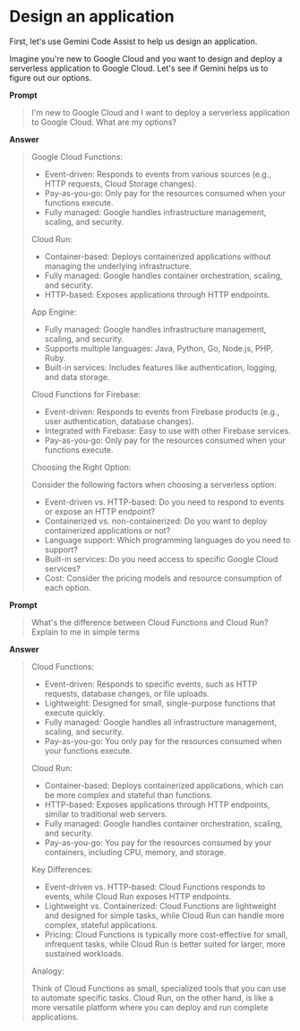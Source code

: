 # Design an application

First, let's use Gemini Code Assist to help us design an application.

Imagine you're new to Google Cloud and you want to design and deploy a
serverless application to Google Cloud. Let's see if Gemini helps us to figure
out our options.

**Prompt**
> I'm new to Google Cloud and I want to deploy a serverless application to
> Google Cloud. What are my options?

**Answer**
<blockquote>
Google Cloud Functions:

* Event-driven: Responds to events from various sources (e.g., HTTP requests, Cloud Storage changes).
* Pay-as-you-go: Only pay for the resources consumed when your functions execute.
* Fully managed: Google handles infrastructure management, scaling, and security.

Cloud Run:

* Container-based: Deploys containerized applications without managing the underlying infrastructure.
* Fully managed: Google handles container orchestration, scaling, and security.
* HTTP-based: Exposes applications through HTTP endpoints.

App Engine:

* Fully managed: Google handles infrastructure management, scaling, and security.
* Supports multiple languages: Java, Python, Go, Node.js, PHP, Ruby.
* Built-in services: Includes features like authentication, logging, and data storage.

Cloud Functions for Firebase:

* Event-driven: Responds to events from Firebase products (e.g., user authentication, database changes).
* Integrated with Firebase: Easy to use with other Firebase services.
* Pay-as-you-go: Only pay for the resources consumed when your functions execute.

Choosing the Right Option:

Consider the following factors when choosing a serverless option:

* Event-driven vs. HTTP-based: Do you need to respond to events or expose an HTTP endpoint?
* Containerized vs. non-containerized: Do you want to deploy containerized applications or not?
* Language support: Which programming languages do you need to support?
* Built-in services: Do you need access to specific Google Cloud services?
* Cost: Consider the pricing models and resource consumption of each option.
</blockquote>

**Prompt**
> What's the difference between Cloud Functions and Cloud Run? Explain to me in simple terms

**Answer**
<blockquote>
Cloud Functions:

* Event-driven: Responds to specific events, such as HTTP requests, database changes, or file uploads.
* Lightweight: Designed for small, single-purpose functions that execute quickly.
* Fully managed: Google handles all infrastructure management, scaling, and security.
* Pay-as-you-go: You only pay for the resources consumed when your functions execute.

Cloud Run:

* Container-based: Deploys containerized applications, which can be more complex and stateful than functions.
* HTTP-based: Exposes applications through HTTP endpoints, similar to traditional web servers.
* Fully managed: Google handles container orchestration, scaling, and security.
* Pay-as-you-go: You pay for the resources consumed by your containers, including CPU, memory, and storage.

Key Differences:

* Event-driven vs. HTTP-based: Cloud Functions responds to events, while Cloud Run exposes HTTP endpoints.
* Lightweight vs. Containerized: Cloud Functions are lightweight and designed for simple tasks, while Cloud Run can handle more complex, stateful applications.
* Pricing: Cloud Functions is typically more cost-effective for small, infrequent tasks, while Cloud Run is better suited for larger, more sustained workloads.

Analogy:

Think of Cloud Functions as small, specialized tools that you can use to automate specific tasks. Cloud Run, on the other hand, is like a more versatile platform where you can deploy and run complete applications.
</blockquote>
